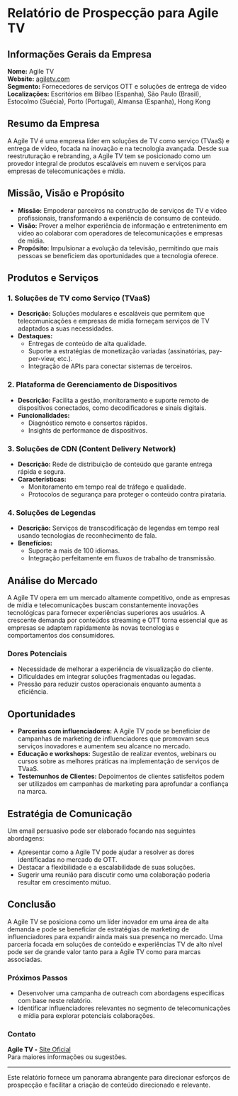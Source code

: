# Relatório de Prospecção para Agile TV

## Informações Gerais da Empresa
**Nome:** Agile TV  
**Website:** [agiletv.com](https://agiletv.com)  
**Segmento:** Fornecedores de serviços OTT e soluções de entrega de vídeo  
**Localizações:** Escritórios em Bilbao (Espanha), São Paulo (Brasil), Estocolmo (Suécia), Porto (Portugal), Almansa (Espanha), Hong Kong  

## Resumo da Empresa
A Agile TV é uma empresa líder em soluções de TV como serviço (TVaaS) e entrega de vídeo, focada na inovação e na tecnologia avançada. Desde sua reestruturação e rebranding, a Agile TV tem se posicionado como um provedor integral de produtos escaláveis em nuvem e serviços para empresas de telecomunicações e mídia.

## Missão, Visão e Propósito
- **Missão:** Empoderar parceiros na construção de serviços de TV e vídeo profissionais, transformando a experiência de consumo de conteúdo.
- **Visão:** Prover a melhor experiência de informação e entretenimento em vídeo ao colaborar com operadores de telecomunicações e empresas de mídia.
- **Propósito:** Impulsionar a evolução da televisão, permitindo que mais pessoas se beneficiem das oportunidades que a tecnologia oferece.

## Produtos e Serviços
### 1. Soluções de TV como Serviço (TVaaS)
- **Descrição:** Soluções modulares e escaláveis que permitem que telecomunicações e empresas de mídia forneçam serviços de TV adaptados a suas necessidades.
- **Destaques:**
  - Entregas de conteúdo de alta qualidade.
  - Suporte a estratégias de monetização variadas (assinatórias, pay-per-view, etc.).
  - Integração de APIs para conectar sistemas de terceiros.

### 2. Plataforma de Gerenciamento de Dispositivos
- **Descrição:** Facilita a gestão, monitoramento e suporte remoto de dispositivos conectados, como decodificadores e sinais digitais.
- **Funcionalidades:**
  - Diagnóstico remoto e consertos rápidos.
  - Insights de performance de dispositivos.

### 3. Soluções de CDN (Content Delivery Network)
- **Descrição:** Rede de distribuição de conteúdo que garante entrega rápida e segura.
- **Características:** 
  - Monitoramento em tempo real de tráfego e qualidade.
  - Protocolos de segurança para proteger o conteúdo contra pirataria.

### 4. Soluções de Legendas
- **Descrição:** Serviços de transcodificação de legendas em tempo real usando tecnologias de reconhecimento de fala.
- **Benefícios:**
  - Suporte a mais de 100 idiomas.
  - Integração perfeitamente em fluxos de trabalho de transmissão.

## Análise do Mercado
A Agile TV opera em um mercado altamente competitivo, onde as empresas de mídia e telecomunicações buscam constantemente inovações tecnológicas para fornecer experiências superiores aos usuários. A crescente demanda por conteúdos streaming e OTT torna essencial que as empresas se adaptem rapidamente às novas tecnologias e comportamentos dos consumidores.

### Dores Potenciais
- Necessidade de melhorar a experiência de visualização do cliente.
- Dificuldades em integrar soluções fragmentadas ou legadas.
- Pressão para reduzir custos operacionais enquanto aumenta a eficiência.

## Oportunidades
- **Parcerias com influenciadores:** A Agile TV pode se beneficiar de campanhas de marketing de influenciadores que promovam seus serviços inovadores e aumentem seu alcance no mercado.
- **Educação e workshops:** Sugestão de realizar eventos, webinars ou cursos sobre as melhores práticas na implementação de serviços de TVaaS.
- **Testemunhos de Clientes:** Depoimentos de clientes satisfeitos podem ser utilizados em campanhas de marketing para aprofundar a confiança na marca.

## Estratégia de Comunicação
Um email persuasivo pode ser elaborado focando nas seguintes abordagens:
- Apresentar como a Agile TV pode ajudar a resolver as dores identificadas no mercado de OTT.
- Destacar a flexibilidade e a escalabilidade de suas soluções.
- Sugerir uma reunião para discutir como uma colaboração poderia resultar em crescimento mútuo.

## Conclusão
A Agile TV se posiciona como um líder inovador em uma área de alta demanda e pode se beneficiar de estratégias de marketing de influenciadores para expandir ainda mais sua presença no mercado. Uma parceria focada em soluções de conteúdo e experiências TV de alto nível pode ser de grande valor tanto para a Agile TV como para marcas associadas.

### Próximos Passos
- Desenvolver uma campanha de outreach com abordagens específicas com base neste relatório.
- Identificar influenciadores relevantes no segmento de telecomunicações e mídia para explorar potenciais colaborações.

### Contato
**Agile TV -** [Site Oficial](https://agiletv.com/contact)  
Para maiores informações ou sugestões. 

---

Este relatório fornece um panorama abrangente para direcionar esforços de prospecção e facilitar a criação de conteúdo direcionado e relevante.